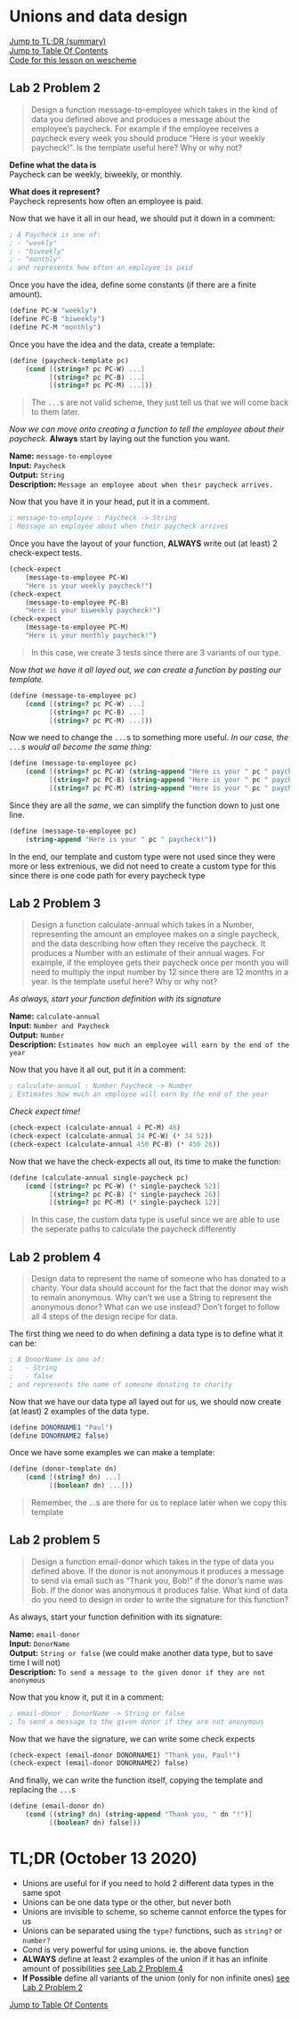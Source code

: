 # Unions and data design
[Jump to TL;DR (summary)](#tldr-october-13-2020)\
[Jump to Table Of Contents](#file-1-ecs-notes-md)\
[Code for this lesson on wescheme](https://www.wescheme.org/openEditor?publicId=wRuHb37cbQ)

## Lab 2 Problem 2
> Design a function message-to-employee which takes in the kind of data you defined above and
produces a message about the employee’s paycheck. For example if the employee receives a paycheck
every week you should produce “Here is your weekly paycheck!”. Is the template useful here? Why or
why not?

**Define what the data is**\
    Paycheck can be weekly, biweekly, or monthly.
    
**What does it represent?**\
    Paycheck represents how often an employee is paid.

Now that we have it all in our head, we should put it down in a comment:
```scheme
; A Paycheck is one of:
; - "weekly"
; - "biweekly"
; - "monthly"
; and represents how often an employee is paid
```
    
Once you have the idea, define some constants (if there are a finite amount).
 ```scheme
 (define PC-W "weekly")
 (define PC-B "biweekly")
 (define PC-M "monthly")
```

Once you have the idea and the data, create a template:
```scheme
(define (paycheck-template pc)
    (cond [(string=? pc PC-W) ...]
          [(string=? pc PC-B) ...]
          [(string=? pc PC-M) ...]))
```
> The `...`s are not valid scheme, they just tell us that we will come back to them later.

*Now we can move onto creating a function to tell the employee about their paycheck.*
**Always** start by laying out the function you want.

**Name:** `message-to-employee`\
**Input:** `Paycheck`\
**Output:** `String`\
**Description:** `Message an employee about when their paycheck arrives.`

Now that you have it in your head, put it in a comment.
```scheme
; message-to-employee : Paycheck -> String
; Message an employee about when their paycheck arrives
```

Once you have the layout of your function, **ALWAYS** write out (at least) 2 check-expect tests.
```scheme
(check-expect
    (message-to-employee PC-W)
    "Here is your weekly paycheck!")
(check-expect
    (message-to-employee PC-B)
    "Here is your biweekly paycheck!")
(check-expect
    (message-to-employee PC-M)
    "Here is your monthly paycheck!")
```
> In this case, we create 3 tests since there are 3 variants of our type.

*Now that we have it all layed out, we can create a function by pasting our template.*
```scheme
(define (message-to-employee pc)
    (cond [(string=? pc PC-W) ...]
          [(string=? pc PC-B) ...]
          [(string=? pc PC-M) ...]))
```

Now we need to change the `...`s to something more useful.
*In our case, the `...`s would all become the same thing:*
```scheme
(define (message-to-employee pc)
    (cond [(string=? pc PC-W) (string-append "Here is your " pc " paycheck!")]
          [(string=? pc PC-B) (string-append "Here is your " pc " paycheck!")]
          [(string=? pc PC-M) (string-append "Here is your " pc " paycheck!")]))
```

Since they are all the *same*, we can simplify the function down to just one line.
```scheme
(define (message-to-employee pc)
    (string-append "Here is your " pc " paycheck!"))
```

In the end, our template and custom type were not used since they were more or less extrenious,
we did not need to create a custom type for this since there is one code path for every paycheck type

## Lab 2 Problem 3
> Design a function calculate-annual which takes in a Number, representing the amount an employee makes
on a single paycheck, and the data describing how often they receive the paycheck. It produces a Number
with an estimate of their annual wages. For example, if the employee gets their paycheck once per month
you will need to multiply the input number by 12 since there are 12 months in a year. Is the template useful
here? Why or why not?

*As always, start your function definition with its signature*

**Name:** `calculate-annual`\
**Input:** `Number and Paycheck`\
**Output:** `Number`\
**Description:** `Estimates how much an employee will earn by the end of the year`

Now that you have it all out, put it in a comment:
```scheme
; calculate-annual : Number Paycheck -> Number
; Estimates how much an employee will earn by the end of the year
```

*Check expect time!*
```scheme
(check-expect (calculate-annual 4 PC-M) 48)
(check-expect (calculate-annual 34 PC-W) (* 34 52))
(check-expect (calculate-annual 450 PC-B) (* 450 26))
```

Now that we have the check-expects all out, its time to make the function:
```scheme
(define (calculate-annual single-paycheck pc)
    (cond [(string=? pc PC-W) (* single-paycheck 52)]
          [(string=? pc PC-B) (* single-paycheck 26)]
          [(string=? pc PC-M) (* single-paycheck 12)]
```
> In this case, the custom data type is useful since we are able to use the seperate paths to calculate the paycheck differently

## Lab 2 problem 4
> Design data to represent the name of someone who has donated to a charity. Your data should account for the fact that the 
donor may wish to remain anonymous. Why can’t we use a String to represent the anonymous donor? What can we use instead? Don’t 
forget to follow all 4 steps of the design recipe for data.

The first thing we need to do when defining a data type is to define what it can be:
```scheme
; A DonorName is one of:
;   - String
;   - false
; and represents the name of someone donating to charity
```

Now that we have our data type all layed out for us, we should now create (at least) 2 examples of the data type.
```scheme
(define DONORNAME1 "Paul")
(define DONORNAME2 false)
```

Once we have some examples we can make a template:
```scheme
(define (donor-template dn)
    (cond [(string? dn) ...]
          [(boolean? dn) ...]))
```
> Remember, the ...s are there for us to replace later when we copy this template

## Lab 2 problem 5
> Design a function email-donor which takes in the type of data you defined above. If the donor is not anonymous it produces a 
message to send via email such as “Thank you, Bob!” if the donor’s name was Bob. If the donor was anonymous it produces false. 
What kind of data do you need to design in order to write the signature for this function?

As always, start your function definition with its signature:

**Name:** `email-donor`\
**Input:** `DonorName`\
**Output:** `String or false` (we could make another data type, but to save time I will not)\
**Description:** `To send a message to the given donor if they are not anonymous`

Now that you know it, put it in a comment:
```scheme
; email-donor : DonorName -> String or false
; To send a message to the given donor if they are not anonymous
```

Now that we have the signature, we can write some check expects
```scheme
(check-expect (email-donor DONORNAME1) "Thank you, Paul!")
(check-expect (email-donor DONORNAME2) false)
```

And finally, we can write the function itself, copying the template and replacing the `...`s
```scheme
(define (email-donor dn)
    (cond [(string? dn) (string-append "Thank you, " dn "!")]
          [(boolean? dn) false]))
```

# TL;DR (October 13 2020)
- Unions are useful for if you need to hold 2 different data types in the same spot
- Unions can be one data type or the other, but never both
- Unions are invisible to scheme, so scheme cannot enforce the types for us
- Unions can be separated using the `type?` functions, such as `string?` or `number?`
- Cond is very powerful for using unions. ie. the above function
- **ALWAYS** define at least 2 examples of the union if it has an infinite amount of possibilities [see Lab 2 Problem 4](#lab-2-problem-4)
- **If Possible** define all variants of the union (only for non infinite ones) [see Lab 2 Problem 2](#Lab-2-Problem-2)

[Jump to Table Of Contents](#file-1-ecs-notes-md)